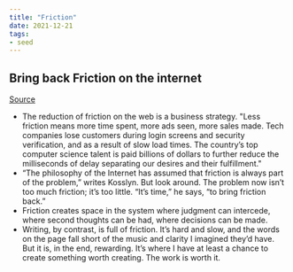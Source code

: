 ```yaml
---
title: "Friction"
date: 2021-12-21
tags:
- seed
---
```


## Bring back Friction on the internet
[Source](https://www.vox.com/technology/2018/11/19/18101274/google-alphabet-facebook-twitter-addiction-speed)

- The reduction of friction on the web is a business strategy. "Less friction means more time spent, more ads seen, more sales made. Tech companies lose customers during login screens and security verification, and as a result of slow load times. The country’s top computer science talent is paid billions of dollars to further reduce the milliseconds of delay separating our desires and their fulfillment."
- “The philosophy of the Internet has assumed that friction is always part of the problem,” writes Kosslyn. But look around. The problem now isn’t too much friction; it’s too little. “It’s time,” he says, “to bring friction back.”
- Friction creates space in the system where judgment can intercede, where second thoughts can be had, where decisions can be made.
- Writing, by contrast, is full of friction. It’s hard and slow, and the words on the page fall short of the music and clarity I imagined they’d have. But it is, in the end, rewarding. It’s where I have at least a chance to create something worth creating. The work is worth it.